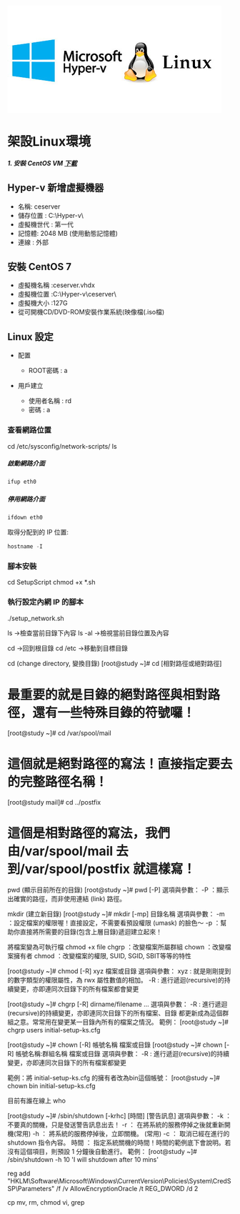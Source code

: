
![](https://github.com/wdwd2233/Notes/blob/master/Linux/img/hyper-v.jpg?raw=true)


# 架設Linux環境

##### 1. 安裝 CentOS VM  [下載](https://www.centos.org/download/) 




## Hyper-v 新增虛擬機器

* 名稱: ceserver
* 儲存位置 : C:\Hyper-v\
* 虛擬機世代 : 第一代
* 記憶體: 2048 MB (使用動態記憶體)
* 連線 : 外部

## 安裝 CentOS 7

* 虛擬機名稱 :ceserver.vhdx
* 虛擬機位置 :C:\Hyper-v\ceserver\
* 虛擬機大小 :127G
* 從可開機CD/DVD-ROM安裝作業系統(映像檔(.iso檔)

## Linux 設定

* 配置
    * ROOT密碼 : a

* 用戶建立 
    * 使用者名稱 : rd
    * 密碼 : a



### 查看網路位置
cd /etc/sysconfig/network-scripts/
ls

##### 啟動網路介面
```javascript
ifup eth0
```
##### 停用網路介面
```javascript
ifdown eth0
```

取得分配到的 IP 位置: 
```javascript
hostname -I
```



### 腳本安裝

cd SetupScript
chmod +x *.sh

### 執行設定內網 IP 的腳本
./setup_network.sh



ls      →檢查當前目錄下內容
ls -al    →檢視當前目錄位置及內容 

cd    	→回到根目錄
cd /etc →移動到目標目錄

cd (change directory, 變換目錄)
[root@study ~]# cd [相對路徑或絕對路徑]
# 最重要的就是目錄的絕對路徑與相對路徑，還有一些特殊目錄的符號囉！
[root@study ~]# cd /var/spool/mail
# 這個就是絕對路徑的寫法！直接指定要去的完整路徑名稱！
[root@study mail]# cd ../postfix
# 這個是相對路徑的寫法，我們由/var/spool/mail 去到/var/spool/postfix 就這樣寫！



pwd (顯示目前所在的目錄)
[root@study ~]# pwd [-P]
選項與參數：
-P  ：顯示出確實的路徑，而非使用連結 (link) 路徑。



mkdir (建立新目錄)
[root@study ~]# mkdir [-mp] 目錄名稱
選項與參數：
-m ：設定檔案的權限喔！直接設定，不需要看預設權限 (umask) 的臉色～
-p ：幫助你直接將所需要的目錄(包含上層目錄)遞迴建立起來！





將檔案變為可執行檔
chmod +x file
chgrp ：改變檔案所屬群組
chown ：改變檔案擁有者
chmod ：改變檔案的權限, SUID, SGID, SBIT等等的特性

[root@study ~]# chmod [-R] xyz 檔案或目錄
選項與參數：
xyz : 就是剛剛提到的數字類型的權限屬性，為 rwx 屬性數值的相加。
-R : 進行遞迴(recursive)的持續變更，亦即連同次目錄下的所有檔案都會變更

[root@study ~]# chgrp [-R] dirname/filename ...
選項與參數：
-R : 進行遞迴(recursive)的持續變更，亦即連同次目錄下的所有檔案、目錄
     都更新成為這個群組之意。常常用在變更某一目錄內所有的檔案之情況。
範例：
[root@study ~]# chgrp users initial-setup-ks.cfg

[root@study ~]# chown [-R] 帳號名稱 檔案或目錄
[root@study ~]# chown [-R] 帳號名稱:群組名稱 檔案或目錄
選項與參數：
-R : 進行遞迴(recursive)的持續變更，亦即連同次目錄下的所有檔案都變更

範例：將 initial-setup-ks.cfg 的擁有者改為bin這個帳號：
[root@study ~]# chown bin initial-setup-ks.cfg







目前有誰在線上
who

[root@study ~]# /sbin/shutdown [-krhc] [時間] [警告訊息]
選項與參數：
-k     ： 不要真的關機，只是發送警告訊息出去！
-r     ： 在將系統的服務停掉之後就重新開機(常用)
-h     ： 將系統的服務停掉後，立即關機。 (常用)
-c     ： 取消已經在進行的 shutdown 指令內容。
時間   ： 指定系統關機的時間！時間的範例底下會說明。若沒有這個項目，則預設 1 分鐘後自動進行。
範例：
[root@study ~]# /sbin/shutdown -h 10 'I will shutdown after 10 mins'



reg add "HKLM\Software\Microsoft\Windows\CurrentVersion\Policies\System\CredSSP\Parameters" /f /v AllowEncryptionOracle /t REG_DWORD /d 2


cp
mv, 
rm, 
chmod
vi, 
grep